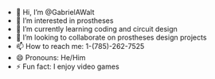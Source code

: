 - 👋 Hi, I’m @GabrielAWalt
- 👀 I’m interested in prostheses
- 🌱 I’m currently learning coding and circuit design
- 💞️ I’m looking to collaborate on prostheses design projects
- 📫 How to reach me:  1-(785)-262-7525
- 😄 Pronouns: He/Him
- ⚡ Fun fact: I enjoy video games

<!---
GabrielAWalt/GabrielAWalt is a ✨ special ✨ repository because its `README.md` (this file) appears on your GitHub profile.
You can click the Preview link to take a look at your changes.
--->

